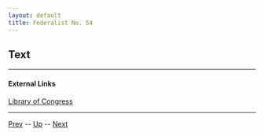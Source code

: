 ```yaml
---
layout: default
title: Federalist No. 54
---
```


## Text

---
#### External Links
[Library of Congress]()

---

[Prev](53.md) -- [Up](README.md) -- [Next](55.md)
